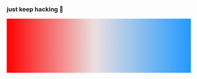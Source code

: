 ### just keep hacking :hammer:

![Some of my projects](https://raw.githubusercontent.com/chrisdalke/chrisdalke/master/github%20tiles.jpg)
